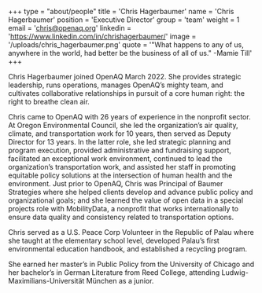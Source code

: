 +++
type = "about/people"
title = 'Chris Hagerbaumer'
name = 'Chris Hagerbaumer'
position = 'Executive Director'
group = 'team'
weight = 1
email = 'chris@openaq.org'
linkedin = 'https://www.linkedin.com/in/chrishagerbaumer/'
image = '/uploads/chris_hagerbaumer.png'
quote = '"What happens to any of us, anywhere in the world, had better be the business of all of us." -Mamie Till'
+++

Chris Hagerbaumer joined OpenAQ March 2022. She provides strategic leadership, runs operations, manages OpenAQ’s mighty team, and cultivates collaborative relationships in pursuit of a core human right: the right to breathe clean air. 

Chris came to OpenAQ with 26 years of experience in the nonprofit sector. At Oregon Environmental Council, she led the organization’s air quality, climate, and transportation work for 10 years, then served as Deputy Director for 13 years. In the latter role, she led strategic planning and program execution, provided administrative and fundraising support, facilitated an exceptional work environment, continued to lead the organization’s transportation work, and assisted her staff in promoting equitable policy solutions at the intersection of human health and the environment. Just prior to OpenAQ, Chris was Principal of Baumer Strategies where she helped clients develop and advance public policy and organizational goals; and she learned the value of open data in a special projects role with MobilityData, a nonprofit that works internationally to ensure data quality and consistency related to transportation options. 

Chris served as a U.S. Peace Corp Volunteer in the Republic of Palau where she taught at the elementary school level, developed Palau’s first environmental education handbook, and established a recycling program.  

She earned her master’s in Public Policy from the University of Chicago and her bachelor’s in German Literature from Reed College, attending Ludwig-Maximilians-Universität München as a junior.